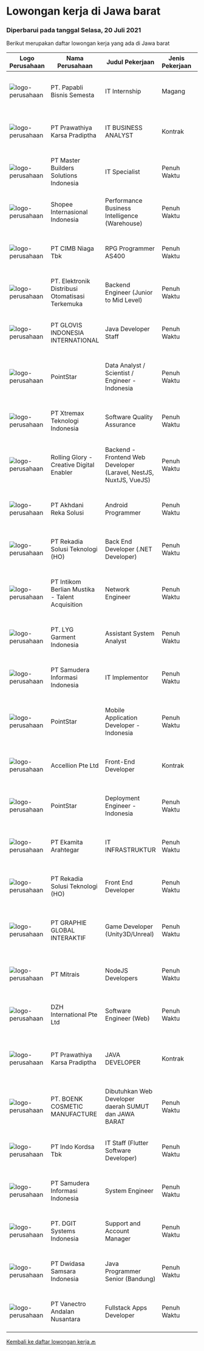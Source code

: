 
  # Lowongan kerja di Jawa barat

  ### Diperbarui pada tanggal Selasa, 20 Juli 2021

  Berikut merupakan daftar lowongan kerja yang ada di Jawa barat

  |Logo Perusahaan | Nama Perusahaan | Judul Pekerjaan | Jenis Pekerjaan | Gaji Pekerjaan | Lokasi | Deskripsi | Tanggal diunggah | Pranala |
  | -------------- | --------------- | --------------- | --------- | --------- | -------------- | ------- | ----------- | ----------- |
  |![logo-perusahaan](https://image-service-cdn.seek.com.au/5d344ccf777069ee8f651721adf0cc572a40371d/ee4dce1061f3f616224767ad58cb2fc751b8d2dc)|PT. Papabli Bisnis Semesta|IT Internship|Magang|---|Jakarta Raya|Descriptions: Enhance our development code, improve and do testing before deliver to business. IT administrative tasks required by Company represented...|Senin, 19 Juli 2021|https://www.jobstreet.co.id/id/job/it-internship-3580570?token=0~42453568-eef1-4660-bd98-7d84726f28a1&sectionRank=1&jobId=jobstreet-id-job-3580570|
|![logo-perusahaan](https://image-service-cdn.seek.com.au/25f275779d2d36a25f086ac9b1c5b5be868683f6/ee4dce1061f3f616224767ad58cb2fc751b8d2dc)|PT Prawathiya Karsa Pradiptha|IT BUSINESS ANALYST|Kontrak|---|Bekasi|Persyaratan: D3/ S1 jurusan ilmu komputer ( Sistem Informatika, Teknik Informatika, Manajemen Informatika) Berpengalaman sebagai IT Business Analyst...|Senin, 19 Juli 2021|https://www.jobstreet.co.id/id/job/it-business-analyst-3581062?token=0~42453568-eef1-4660-bd98-7d84726f28a1&sectionRank=2&jobId=jobstreet-id-job-3581062|
|![logo-perusahaan](https://image-service-cdn.seek.com.au/9a0e9e55df89a9a6caf20df780f5d9a7bc093c4f/ee4dce1061f3f616224767ad58cb2fc751b8d2dc)|PT Master Builders Solutions Indonesia|IT Specialist|Penuh Waktu|---|Cikarang|RESPONSIBILITIES: To be the primary contact for all IT related topics for MBS Indonesia and Philippines.   To oversee timeframes for major IT projects...|Senin, 19 Juli 2021|https://www.jobstreet.co.id/id/job/it-specialist-3581081?token=0~42453568-eef1-4660-bd98-7d84726f28a1&sectionRank=3&jobId=jobstreet-id-job-3581081|
|![logo-perusahaan](https://image-service-cdn.seek.com.au/fdd388d7c0660b20f42d51ac7a110a26e88e3d6c/ee4dce1061f3f616224767ad58cb2fc751b8d2dc)|Shopee Internasional Indonesia|Performance Business Intelligence (Warehouse)|Penuh Waktu|Rp. 14.000.000-Rp. 19.600.000|Bekasi|Job Description Assisting warehouse operation management to plan, strategise, and grow Shopee’s business by enabling data-driven decision-making...|Senin, 19 Juli 2021|https://www.jobstreet.co.id/id/job/performance-business-intelligence-warehouse-3581259?token=0~42453568-eef1-4660-bd98-7d84726f28a1&sectionRank=4&jobId=jobstreet-id-job-3581259|
|![logo-perusahaan](https://image-service-cdn.seek.com.au/2c6f6f12cb15b08239744ca7630b97fee07e84ce/ee4dce1061f3f616224767ad58cb2fc751b8d2dc)|PT CIMB Niaga Tbk|RPG Programmer AS400|Penuh Waktu|---|Jakarta Raya|Job Description: Create new program and modification as required by business unit Prepare system solution on root cause as preventive action Create...|Senin, 19 Juli 2021|https://www.jobstreet.co.id/id/job/rpg-programmer-as400-3580663?token=0~42453568-eef1-4660-bd98-7d84726f28a1&sectionRank=5&jobId=jobstreet-id-job-3580663|
|![logo-perusahaan](https://image-service-cdn.seek.com.au/d59584e1532ce80594d5bb1fbf6451990b7bf17b/ee4dce1061f3f616224767ad58cb2fc751b8d2dc)|PT. Elektronik Distribusi Otomatisasi Terkemuka|Backend Engineer (Junior to Mid Level)|Penuh Waktu|---|Bandung|Job Responsibility: Develop features and improvements to the products in a secure, well-tested and performant way Craft code that meets our internal...|Jumat, 16 Juli 2021|https://www.jobstreet.co.id/id/job/backend-engineer-junior-to-mid-level-3573599?token=0~42453568-eef1-4660-bd98-7d84726f28a1&sectionRank=6&jobId=jobstreet-id-job-3573599|
|![logo-perusahaan](https://image-service-cdn.seek.com.au/e35e7c3a627095e1a7c64ac0e76ddcdaa7bf2520/ee4dce1061f3f616224767ad58cb2fc751b8d2dc)|PT GLOVIS INDONESIA INTERNATIONAL|Java Developer Staff|Penuh Waktu|---|Cikarang|Responsibilities: Execute full Software Development Life Cycle (SDLC) Develop flowcharts, layouts and documentation to identify requirements and...|Senin, 19 Juli 2021|https://www.jobstreet.co.id/id/job/java-developer-staff-3580573?token=0~42453568-eef1-4660-bd98-7d84726f28a1&sectionRank=7&jobId=jobstreet-id-job-3580573|
|![logo-perusahaan](https://image-service-cdn.seek.com.au/0fa0f7582bab24f032ae32130b350884b2bd757b/ee4dce1061f3f616224767ad58cb2fc751b8d2dc)|PointStar|Data Analyst / Scientist / Engineer - Indonesia|Penuh Waktu|Rp. 4.000.000-Rp. 8.000.000|Jakarta Raya|Our Data Scientist / Analyst team has good interpersonal and communication skills to address technical problems early in the process to clearly define...|Senin, 19 Juli 2021|https://www.jobstreet.co.id/id/job/data-analyst-scientist-engineer-indonesia-4615877/origin/my?token=0~42453568-eef1-4660-bd98-7d84726f28a1&sectionRank=8&jobId=jobstreet-my-job-4615877|
|![logo-perusahaan](https://image-service-cdn.seek.com.au/ce74a79d8ea261e54cdae65dc8035221535675cf/ee4dce1061f3f616224767ad58cb2fc751b8d2dc)|PT Xtremax Teknologi Indonesia|Software Quality Assurance|Penuh Waktu|---|Bandung|As a Quality Assurance professional, you are tasked with the mission of validating the work that was done by your team. You are responsible for...|Jumat, 16 Juli 2021|https://www.jobstreet.co.id/id/job/software-quality-assurance-3573429?token=0~42453568-eef1-4660-bd98-7d84726f28a1&sectionRank=9&jobId=jobstreet-id-job-3573429|
|![logo-perusahaan](https://image-service-cdn.seek.com.au/102dca1c75fb558e6532d8df396235b956dd0e8e/ee4dce1061f3f616224767ad58cb2fc751b8d2dc)|Rolling Glory - Creative Digital Enabler|Backend - Frontend Web Developer (Laravel, NestJS, NuxtJS, VueJS)|Penuh Waktu|Rp. 5.000.000-Rp. 7.500.000|Jakarta Raya|Rolling Glory is looking for a Backend Developer or Frontend Developer role. Rolling Glory is looking for a Web Developer role, who have experience in...|Minggu, 18 Juli 2021|https://www.jobstreet.co.id/id/job/backend-frontend-web-developer-laravel-nestjs-nuxtjs-vuejs-3575029?token=0~42453568-eef1-4660-bd98-7d84726f28a1&sectionRank=10&jobId=jobstreet-id-job-3575029|
|![logo-perusahaan](https://image-service-cdn.seek.com.au/6e8788e55b83d22af1022fe3067e73fdcb032b02/ee4dce1061f3f616224767ad58cb2fc751b8d2dc)|PT Akhdani Reka Solusi|Android Programmer|Penuh Waktu|Rp. 4.000.000-Rp. 8.000.000|Jakarta Pusat|PT. Akhdani Reka Solusi membuka lowongan 1 orang Junior Android Programmer, segera, full time dengan kualifikasi umum sebagai berikut: Pendidikan...|Jumat, 16 Juli 2021|https://www.jobstreet.co.id/id/job/android-programmer-3569487?token=0~42453568-eef1-4660-bd98-7d84726f28a1&sectionRank=11&jobId=jobstreet-id-job-3569487|
|![logo-perusahaan](https://image-service-cdn.seek.com.au/37d31ec8b68451e9795e6b4ca33cebfafea51e4b/ee4dce1061f3f616224767ad58cb2fc751b8d2dc)|PT Rekadia Solusi Teknologi (HO)|Back End Developer (.NET Developer)|Penuh Waktu|Rp. 4.000.000-Rp. 7.500.000|Bandung|Job Description Do development according to the test case Publish application according to the platform in the scope of development Synchronize...|Sabtu, 17 Juli 2021|https://www.jobstreet.co.id/id/job/back-end-developer-net-developer-3580244?token=0~42453568-eef1-4660-bd98-7d84726f28a1&sectionRank=12&jobId=jobstreet-id-job-3580244|
|![logo-perusahaan](https://image-service-cdn.seek.com.au/a5ed087c91d94dac0c755515ba2459975f37a3de/ee4dce1061f3f616224767ad58cb2fc751b8d2dc)|PT Intikom Berlian Mustika - Talent Acquisition|Network Engineer|Penuh Waktu|---|Cikarang|Job Description: Maintain, implement, and troubleshoot networks Support our network systems and infrastructure Configure and operate routers and...|Jumat, 16 Juli 2021|https://www.jobstreet.co.id/id/job/network-engineer-3579801?token=0~42453568-eef1-4660-bd98-7d84726f28a1&sectionRank=13&jobId=jobstreet-id-job-3579801|
|![logo-perusahaan](https://us.123rf.com/450wm/pavelstasevich/pavelstasevich1811/pavelstasevich181101027/112815900-stock-vector-no-image-available-icon-flat-vector.jpg?ver=6)|PT. LYG Garment Indonesia|Assistant System Analyst|Penuh Waktu|---|Cirebon|Requirement: At least 5 year’s working experience in ERP/Sage ERP. Involve in hands on ERP module &amp; operation process. Strong analytical skills...|Kamis, 15 Juli 2021|https://www.jobstreet.co.id/id/job/assistant-system-analyst-3572841?token=0~42453568-eef1-4660-bd98-7d84726f28a1&sectionRank=14&jobId=jobstreet-id-job-3572841|
|![logo-perusahaan](https://image-service-cdn.seek.com.au/b130cde0fb25bbe4b150f4bdfb0f6241bb43db61/ee4dce1061f3f616224767ad58cb2fc751b8d2dc)|PT Samudera Informasi Indonesia|IT Implementor|Penuh Waktu|---|Bandung|We are looking for IT Implementor to join our team to help provide implementation support to clients in indonesia, with the following qualifications...|Jumat, 16 Juli 2021|https://www.jobstreet.co.id/id/job/it-implementor-3579873?token=0~42453568-eef1-4660-bd98-7d84726f28a1&sectionRank=15&jobId=jobstreet-id-job-3579873|
|![logo-perusahaan](https://image-service-cdn.seek.com.au/0fa0f7582bab24f032ae32130b350884b2bd757b/ee4dce1061f3f616224767ad58cb2fc751b8d2dc)|PointStar|Mobile Application Developer - Indonesia|Penuh Waktu|Rp. 5.000.000-Rp. 7.000.000|Jakarta Raya|The Mobile Application Engineer teams are the people who analyze the application needs and tailor-designed solutions to users using a problem-solving...|Senin, 19 Juli 2021|https://www.jobstreet.co.id/id/job/mobile-application-developer-indonesia-4615858/origin/my?token=0~42453568-eef1-4660-bd98-7d84726f28a1&sectionRank=16&jobId=jobstreet-my-job-4615858|
|![logo-perusahaan](https://image-service-cdn.seek.com.au/7cddc734074f94ed4e5e7dc015a44e05f3e2a69a/ee4dce1061f3f616224767ad58cb2fc751b8d2dc)|Accellion Pte Ltd|Front-End Developer|Kontrak|---|Bandung|Company OverviewAccellion, Inc. enables enterprise organizations to securely connect all their content to the people and systems that are part of...|Sabtu, 17 Juli 2021|https://www.jobstreet.co.id/id/job/front-end-developer-8647084/origin/sg?token=0~42453568-eef1-4660-bd98-7d84726f28a1&sectionRank=17&jobId=jobstreet-sg-job-8647084|
|![logo-perusahaan](https://image-service-cdn.seek.com.au/0fa0f7582bab24f032ae32130b350884b2bd757b/ee4dce1061f3f616224767ad58cb2fc751b8d2dc)|PointStar|Deployment Engineer - Indonesia|Penuh Waktu|Rp. 4.000.000-Rp. 8.000.000|Jakarta Raya|Our Deployment Engineer team helps the client’s to plan, deploy and set up new cloud messaging systems. This position is also providing technical...|Jumat, 16 Juli 2021|https://www.jobstreet.co.id/id/job/deployment-engineer-indonesia-4614900/origin/my?token=0~42453568-eef1-4660-bd98-7d84726f28a1&sectionRank=18&jobId=jobstreet-my-job-4614900|
|![logo-perusahaan](https://image-service-cdn.seek.com.au/2d08a11a433d90f4eb0448b568bbe86ccbb06554/ee4dce1061f3f616224767ad58cb2fc751b8d2dc)|PT Ekamita Arahtegar|IT INFRASTRUKTUR|Penuh Waktu|---|Bekasi|Bertanggung jawab dalam: Melakukan daily checklist terkait IT infrastruktur Memonitor perangkat server (Hyperconverged Infrastructure atau HCI,...|Kamis, 15 Juli 2021|https://www.jobstreet.co.id/id/job/it-infrastruktur-3579231?token=0~42453568-eef1-4660-bd98-7d84726f28a1&sectionRank=19&jobId=jobstreet-id-job-3579231|
|![logo-perusahaan](https://image-service-cdn.seek.com.au/37d31ec8b68451e9795e6b4ca33cebfafea51e4b/ee4dce1061f3f616224767ad58cb2fc751b8d2dc)|PT Rekadia Solusi Teknologi (HO)|Front End Developer|Penuh Waktu|Rp. 4.000.000-Rp. 7.500.000|Bandung|Job Description Doing front-end development according to the test case Synchronize branches according to project needs Attending a meeting according...|Sabtu, 17 Juli 2021|https://www.jobstreet.co.id/id/job/front-end-developer-3574393?token=0~42453568-eef1-4660-bd98-7d84726f28a1&sectionRank=20&jobId=jobstreet-id-job-3574393|
|![logo-perusahaan](https://image-service-cdn.seek.com.au/2e9b30f32ffba0c2fa40f1f1fc980a1e7e39cf38/ee4dce1061f3f616224767ad58cb2fc751b8d2dc)|PT GRAPHIE GLOBAL INTERAKTIF|Game Developer (Unity3D/Unreal)|Penuh Waktu|---|Jakarta Utara|Usia maksimal 40 tahun Pendidikan terakhir minimal D3 Menyenangi dunia aplikasi komputer dan pembuatan game Mempunyai kemampuan komunikasi yang baik...|Jumat, 16 Juli 2021|https://www.jobstreet.co.id/id/job/game-developer-unity3d-unreal-3573474?token=0~42453568-eef1-4660-bd98-7d84726f28a1&sectionRank=21&jobId=jobstreet-id-job-3573474|
|![logo-perusahaan](https://image-service-cdn.seek.com.au/969b0c47f133a1e0155056a5d964c63953dd6304/ee4dce1061f3f616224767ad58cb2fc751b8d2dc)|PT Mitrais|NodeJS Developers|Penuh Waktu|---|Bali|Build your Career with Mitrais! We're urgently looking for experienced NodeJS Developers to be part of our team for an immediate start.Our client is a...|Jumat, 16 Juli 2021|https://www.jobstreet.co.id/id/job/nodejs-developers-3579307?token=0~42453568-eef1-4660-bd98-7d84726f28a1&sectionRank=22&jobId=jobstreet-id-job-3579307|
|![logo-perusahaan](https://image-service-cdn.seek.com.au/5d9fc84301ede6d517542e964f372c34168150dc/ee4dce1061f3f616224767ad58cb2fc751b8d2dc)|DZH International Pte Ltd|Software Engineer (Web)|Penuh Waktu|Rp. 10.000.000-Rp. 20.000.000|Bandung|Our company provides advance equity trading systems to majority of the financial broking firms in Singapore &amp; Malaysia. Our clients also involve...|Sabtu, 17 Juli 2021|https://www.jobstreet.co.id/id/job/software-engineer-web-8658140/origin/sg?token=0~42453568-eef1-4660-bd98-7d84726f28a1&sectionRank=23&jobId=jobstreet-sg-job-8658140|
|![logo-perusahaan](https://image-service-cdn.seek.com.au/25f275779d2d36a25f086ac9b1c5b5be868683f6/ee4dce1061f3f616224767ad58cb2fc751b8d2dc)|PT Prawathiya Karsa Pradiptha|JAVA DEVELOPER|Kontrak|---|Jakarta Selatan|Minimum 1 year experiences as Java Programmer Familiar with PostgreSQL and MySQL Understanding SQL Developement and Design skill Understanding OOP...|Sabtu, 17 Juli 2021|https://www.jobstreet.co.id/id/job/java-developer-3574362?token=0~42453568-eef1-4660-bd98-7d84726f28a1&sectionRank=24&jobId=jobstreet-id-job-3574362|
|![logo-perusahaan](https://image-service-cdn.seek.com.au/0d8f233a431a53a8270272b4b39e17a772f30161/ee4dce1061f3f616224767ad58cb2fc751b8d2dc)|PT. BOENK COSMETIC MANUFACTURE|Dibutuhkan Web Developer daerah SUMUT dan JAWA BARAT|Penuh Waktu|---|Medan|Job Description Candidate must possess at least Diploma, Bachelor's Degree, Master's Degree/Post Graduate Degree in Computer Science/Information...|Sabtu, 17 Juli 2021|https://www.jobstreet.co.id/id/job/dibutuhkan-web-developer-daerah-sumut-dan-jawa-barat-3570168?token=0~42453568-eef1-4660-bd98-7d84726f28a1&sectionRank=25&jobId=jobstreet-id-job-3570168|
|![logo-perusahaan](https://image-service-cdn.seek.com.au/2edb1a76a77d108802f818569091386caf294b49/ee4dce1061f3f616224767ad58cb2fc751b8d2dc)|PT Indo Kordsa Tbk|IT Staff (Flutter Software Developer)|Penuh Waktu|---|Citeureup|Job Description Administer &amp; maintain Indo Kordsa Website &amp; all related Mobile &amp; Web services of the Company Analyzing users’...|Kamis, 15 Juli 2021|https://www.jobstreet.co.id/id/job/it-staff-flutter-software-developer-3574676?token=0~42453568-eef1-4660-bd98-7d84726f28a1&sectionRank=26&jobId=jobstreet-id-job-3574676|
|![logo-perusahaan](https://image-service-cdn.seek.com.au/b130cde0fb25bbe4b150f4bdfb0f6241bb43db61/ee4dce1061f3f616224767ad58cb2fc751b8d2dc)|PT Samudera Informasi Indonesia|System Engineer|Penuh Waktu|---|Bandung|We are looking for IT Implementator to join our team to help provide implementation support to clients in indonesia, with the following qualifications...|Jumat, 16 Juli 2021|https://www.jobstreet.co.id/id/job/system-engineer-3579802?token=0~42453568-eef1-4660-bd98-7d84726f28a1&sectionRank=27&jobId=jobstreet-id-job-3579802|
|![logo-perusahaan](https://image-service-cdn.seek.com.au/e93bc75036be941b9c3ff3a55670cb236457b0c4/ee4dce1061f3f616224767ad58cb2fc751b8d2dc)|PT. DGIT Systems Indonesia|Support and Account Manager|Penuh Waktu|Rp. 10.000.000-Rp. 15.000.000|Bali|About usDGIT is a specialist telecommunications software company based in Melbourne with staff in New Zealand, Indonesia and India...|Rabu, 14 Juli 2021|https://www.jobstreet.co.id/id/job/support-and-account-manager-3578038?token=0~42453568-eef1-4660-bd98-7d84726f28a1&sectionRank=28&jobId=jobstreet-id-job-3578038|
|![logo-perusahaan](https://image-service-cdn.seek.com.au/77471787a9c51ee5351e92362a66618d0b70b4d3/ee4dce1061f3f616224767ad58cb2fc751b8d2dc)|PT Dwidasa Samsara Indonesia|Java Programmer Senior (Bandung)|Penuh Waktu|Rp. 7.000.000-Rp. 12.000.000|Bandung|Responsibilities: Defines site objectives by analyzing user requirements; envisioning system features and functionality Designs and develops user...|Minggu, 18 Juli 2021|https://www.jobstreet.co.id/id/job/java-programmer-senior-bandung-3574911?token=0~42453568-eef1-4660-bd98-7d84726f28a1&sectionRank=29&jobId=jobstreet-id-job-3574911|
|![logo-perusahaan](https://image-service-cdn.seek.com.au/ea3ca024a15f35caba94a25e054fda58d086ceca/ee4dce1061f3f616224767ad58cb2fc751b8d2dc)|PT Vanectro Andalan Nusantara|Fullstack Apps Developer|Penuh Waktu|Rp. 6.000.000-Rp. 8.400.000|Jakarta Raya|We looking for a good coder who loves coding than dating. You must have the passion to solve problems, bring ideas to life, and prove there is a...|Jumat, 16 Juli 2021|https://www.jobstreet.co.id/id/job/fullstack-apps-developer-3573339?token=0~42453568-eef1-4660-bd98-7d84726f28a1&sectionRank=30&jobId=jobstreet-id-job-3573339|


  [Kembali ke daftar lowongan kerja 🔙](../README.md#daftar-lowongan-kerja)
  